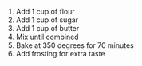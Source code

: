 1. Add 1 cup of flour
2. Add 1 cup of sugar
3. Add 1 cup of butter
4. Mix until combined
5. Bake at 350 degrees for 70 minutes
6. Add frosting for extra taste 

